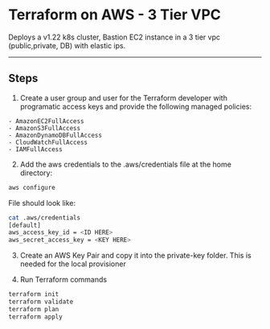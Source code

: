 # Terraform on AWS - 3 Tier VPC

Deploys a v1.22 k8s cluster, Bastion EC2 instance in a 3 tier vpc (public,private, DB) with elastic ips. 

---
## Steps

1. Create a user group and user for the Terraform developer with programatic access keys and provide the following managed policies:

```
- AmazonEC2FullAccess
- AmazonS3FullAccess
- AmazonDynamoDBFullAccess
- CloudWatchFullAccess
- IAMFullAccess
```

2. Add the aws credentials to the .aws/credentials file at the home directory:

``` sh
aws configure
```

File should look like:

``` sh
cat .aws/credentials
[default]
aws_access_key_id = <ID HERE>
aws_secret_access_key = <KEY HERE>
```

3. Create an AWS Key Pair and copy it into the private-key folder. This is needed for the local provisioner



4. Run Terraform commands

``` sh
terraform init
terraform validate
terraform plan
terraform apply
```
